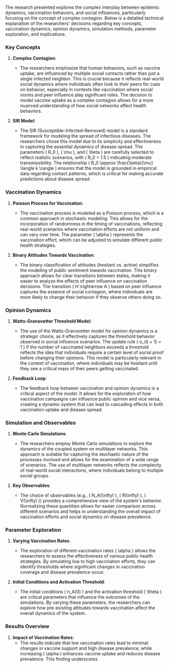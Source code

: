 The research presented explores the complex interplay between epidemic dynamics, vaccination behaviors, and social influences, particularly focusing on the concept of complex contagion. Below is a detailed technical explanation of the researchers' decisions regarding key concepts, vaccination dynamics, opinion dynamics, simulation methods, parameter exploration, and implications.

### Key Concepts

1. **Complex Contagion**:
   - The researchers emphasize that human behaviors, such as vaccine uptake, are influenced by multiple social contacts rather than just a single infected neighbor. This is crucial because it reflects real-world social dynamics where individuals often look to their peers for cues on behavior, especially in contexts like vaccination where social norms and peer influence play significant roles. The decision to model vaccine uptake as a complex contagion allows for a more nuanced understanding of how social networks affect health behaviors.

2. **SIR Model**:
   - The SIR (Susceptible-Infected-Removed) model is a standard framework for modeling the spread of infectious diseases. The researchers chose this model due to its simplicity and effectiveness in capturing the essential dynamics of disease spread. The parameters \( R_0 \), \( \mu \), and \( \beta \) are carefully selected to reflect realistic scenarios, with \( R_0 = 1.5 \) indicating moderate transmissibility. The relationship \( R_0 \approx \frac{\beta}{\mu} \langle k \rangle \) ensures that the model is grounded in empirical data regarding contact patterns, which is critical for making accurate predictions about disease spread.

### Vaccination Dynamics

1. **Poisson Process for Vaccination**:
   - The vaccination process is modeled as a Poisson process, which is a common approach in stochastic modeling. This allows for the incorporation of randomness in the timing of vaccinations, reflecting real-world scenarios where vaccination efforts are not uniform and can vary over time. The parameter \( \alpha \) represents the vaccination effort, which can be adjusted to simulate different public health strategies.

2. **Binary Attitudes Towards Vaccination**:
   - The binary classification of attitudes (hesitant vs. active) simplifies the modeling of public sentiment towards vaccination. This binary approach allows for clear transitions between states, making it easier to analyze the effects of peer influence on vaccination decisions. The transition \( H \rightarrow A \) based on peer influence captures the essence of social contagion, where individuals are more likely to change their behavior if they observe others doing so.

### Opinion Dynamics

1. **Watts-Granovetter Threshold Model**:
   - The use of the Watts-Granovetter model for opinion dynamics is a strategic choice, as it effectively captures the threshold behavior observed in social influence scenarios. The update rule \( o_i(t + 1) = 1 \) if the number of vaccinated neighbors exceeds a threshold reflects the idea that individuals require a certain level of social proof before changing their opinions. This model is particularly relevant in the context of vaccination, where individuals may be hesitant until they see a critical mass of their peers getting vaccinated.

2. **Feedback Loop**:
   - The feedback loop between vaccination and opinion dynamics is a critical aspect of the model. It allows for the exploration of how vaccination campaigns can influence public opinion and vice versa, creating a dynamic system that can lead to cascading effects in both vaccination uptake and disease spread.

### Simulation and Observables

1. **Monte Carlo Simulations**:
   - The researchers employ Monte Carlo simulations to explore the dynamics of the coupled system on multilayer networks. This approach is suitable for capturing the stochastic nature of the processes involved and allows for the examination of a wide range of scenarios. The use of multilayer networks reflects the complexity of real-world social interactions, where individuals belong to multiple social groups.

2. **Key Observables**:
   - The choice of observables (e.g., \( N_A(\infty) \), \( R(\infty) \), \( V(\infty) \)) provides a comprehensive view of the system's behavior. Normalizing these quantities allows for easier comparison across different scenarios and helps in understanding the overall impact of vaccination efforts and social dynamics on disease prevalence.

### Parameter Exploration

1. **Varying Vaccination Rates**:
   - The exploration of different vaccination rates \( \alpha \) allows the researchers to assess the effectiveness of various public health strategies. By simulating low to high vaccination efforts, they can identify thresholds where significant changes in vaccination coverage and disease prevalence occur.

2. **Initial Conditions and Activation Threshold**:
   - The initial conditions \( n_A(0) \) and the activation threshold \( \theta \) are critical parameters that influence the outcomes of the simulations. By varying these parameters, the researchers can explore how pre-existing attitudes towards vaccination affect the overall dynamics of the system.

### Results Overview

1. **Impact of Vaccination Rates**:
   - The results indicate that low vaccination rates lead to minimal changes in vaccine support and high disease prevalence, while increasing \( \alpha \) enhances vaccine uptake and reduces disease prevalence. This finding underscores